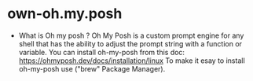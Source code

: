 # own-oh.my.posh
* What is Oh my posh ?
Oh My Posh is a custom prompt engine for any shell that has the ability to adjust the prompt string with a function or variable.
You can install oh-my-posh from this doc: https://ohmyposh.dev/docs/installation/linux
To make it esay to install oh-my-posh use ("brew" Package Manager).
